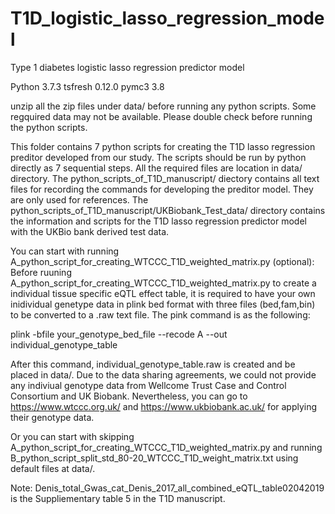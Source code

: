 # T1D_logistic_lasso_regression_model
Type 1 diabetes logistic lasso regression predictor model

Python 3.7.3
tsfresh                   0.12.0
pymc3                     3.8

unzip all the zip files under data/ before running any python scripts. 
Some regquired data may not be available. Please double check before running the python scripts.

This folder contains 7 python scripts for creating the T1D lasso regression preditor developed from our study. The scripts should be run by python directly as 7 sequential steps. All the required files are location in data/ directory. The python_scripts_of_T1D_manuscript/ diectory contains all text files for recording the commands for developing the preditor model. They are only used for references. The python_scripts_of_T1D_manuscript/UKBiobank_Test_data/ directory contains the information and scripts for the T1D lasso regression predictor model with the UKBio bank derived test data.

You can start with running A_python_script_for_creating_WTCCC_T1D_weighted_matrix.py (optional):
Before ruuning A_python_script_for_creating_WTCCC_T1D_weighted_matrix.py to create a individual tissue specific eQTL effect table, it is required to have your own inidividual genetype data in plink bed format with three files (bed,fam,bin) to be converted to a .raw text file. The pink command is as the following:

plink -bfile your_genotype_bed_file --recode A  --out individual_genotype_table

After this command, individual_genotype_table.raw is created and be placed in data/. Due to the data sharing agreements, we could not provide any indiviual genotype data from Wellcome Trust Case and Control Consortium and UK Biobank. Nevertheless, you can go to https://www.wtccc.org.uk/ and https://www.ukbiobank.ac.uk/ for applying their genotype data. 

Or you can start with skipping A_python_script_for_creating_WTCCC_T1D_weighted_matrix.py and running B_python_script_split_std_80-20_WTCCC_T1D_weight_matrix.txt using default files at data/.

Note: Denis_total_Gwas_cat_Denis_2017_all_combined_eQTL_table02042019 is the Suppliementary table 5 in the T1D manuscript.
